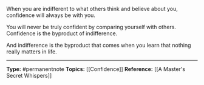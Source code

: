 When you are indifferent to what others think and believe about you, confidence will always be with you. 

You will never be truly confident by comparing yourself with others. Confidence is the byproduct of indifference. 

And indifference is the byproduct that comes when you learn that nothing really matters in life.




----
**Type:** #permanentnote 
**Topics:** [[Confidence]]
**Reference:** [[A Master's Secret Whispers]]


